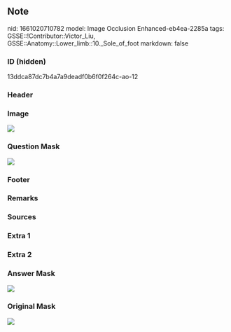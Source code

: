 ## Note
nid: 1661020710782
model: Image Occlusion Enhanced-eb4ea-2285a
tags: GSSE::!Contributor::Victor_Liu, GSSE::Anatomy::Lower_limb::10._Sole_of_foot
markdown: false

### ID (hidden)
13ddca87dc7b4a7a9deadf0b6f0f264c-ao-12

### Header


### Image
<img src="tmpn_vh96ys.png">

### Question Mask
<img src="13ddca87dc7b4a7a9deadf0b6f0f264c-ao-12-Q.svg">

### Footer


### Remarks


### Sources


### Extra 1


### Extra 2


### Answer Mask
<img src="13ddca87dc7b4a7a9deadf0b6f0f264c-ao-12-A.svg">

### Original Mask
<img src="13ddca87dc7b4a7a9deadf0b6f0f264c-ao-O.svg">

